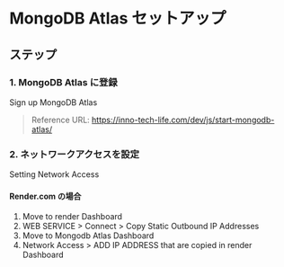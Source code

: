 # MongoDB Atlas セットアップ

## ステップ

### 1. MongoDB Atlas に登録

Sign up MongoDB Atlas

> Reference URL: <https://inno-tech-life.com/dev/js/start-mongodb-atlas/>

### 2. ネットワークアクセスを設定

Setting Network Access

#### Render.com の場合

1. Move to render Dashboard
2. WEB SERVICE > Connect > Copy Static Outbound IP Addresses
3. Move to Mongodb Atlas Dashboard
4. Network Access > ADD IP ADDRESS that are copied in render Dashboard
